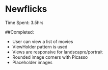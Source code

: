 # Newflicks

Time Spent: 3.5hrs

##Completed:
* User can view a list of movies
* ViewHolder pattern is used
* Views are responsive for landscapre/portrait
* Rounded image corners with Picasso
* Placeholder images
